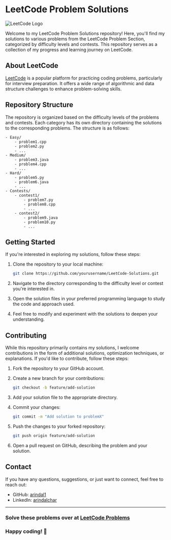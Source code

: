 # LeetCode Problem Solutions

![LeetCode Logo](https://assets.leetcode.com/static_assets/public/webpack_bundles/images/logo-dark.e99485d9b.svg)

Welcome to my LeetCode Problem Solutions repository! Here, you'll find my solutions to various problems from the LeetCode Problem Section, categorized by difficulty levels and contests. This repository serves as a collection of my progress and learning journey on LeetCode.

## About LeetCode

[LeetCode](https://leetcode.com/) is a popular platform for practicing coding problems, particularly for interview preparation. It offers a wide range of algorithmic and data structure challenges to enhance problem-solving skills.

## Repository Structure

The repository is organized based on the difficulty levels of the problems and contests. Each category has its own directory containing the solutions to the corresponding problems. The structure is as follows: 

```
- Easy/
    - problem1.cpp
    - problem2.py
    - ...
- Medium/
    - problem3.java
    - problem4.cpp
    - ...
- Hard/
    - problem5.py
    - problem6.java
    - ...
- Contests/
    - contest1/
        - problem7.py
        - problem8.cpp
        - ...
    - contest2/
        - problem9.java
        - problem10.py
        - ...
```

## Getting Started

If you're interested in exploring my solutions, follow these steps:

1. Clone the repository to your local machine:

   ```bash
   git clone https://github.com/yourusername/LeetCode-Solutions.git
   ```

2. Navigate to the directory corresponding to the difficulty level or contest you're interested in.

3. Open the solution files in your preferred programming language to study the code and approach used.

4. Feel free to modify and experiment with the solutions to deepen your understanding.

## Contributing

While this repository primarily contains my solutions, I welcome contributions in the form of additional solutions, optimization techniques, or explanations. If you'd like to contribute, follow these steps:

1. Fork the repository to your GitHub account.

2. Create a new branch for your contributions:

   ```bash
   git checkout -b feature/add-solution
   ```

3. Add your solution file to the appropriate directory.

4. Commit your changes:

   ```bash
   git commit -m "Add solution to problemX"
   ```

5. Push the changes to your forked repository:

   ```bash
   git push origin feature/add-solution
   ```

6. Open a pull request on GitHub, describing the problem and your solution.

## Contact

If you have any questions, suggestions, or just want to connect, feel free to reach out:

- GitHub: [arindal1](https://github.com/arindal1)
- LinkedIn: [arindalchar](https://www.linkedin.com/in/arindalchar/)

---

### Solve these problems over at [LeetCode Problems](https://leetcode.com/problemset/algorithms/)

### Happy coding! 🚀
